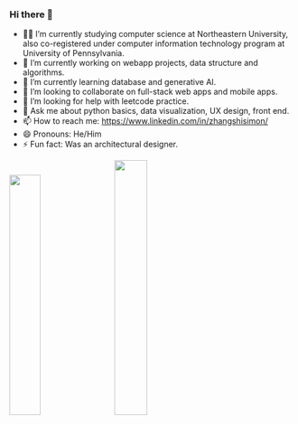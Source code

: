 ### Hi there 👋
- 👨‍🎓 I’m currently studying computer science at Northeastern University, also co-registered under computer information technology program at University of Pennsylvania.
- 🔭 I’m currently working on webapp projects, data structure and algorithms.
- 🌱 I’m currently learning database and generative AI.
- 👯 I’m looking to collaborate on full-stack web apps and mobile apps.
- 🤔 I’m looking for help with leetcode practice.
- 💬 Ask me about python basics, data visualization, UX design, front end.
- 📫 How to reach me: https://www.linkedin.com/in/zhangshisimon/
- 😄 Pronouns: He/Him
- ⚡ Fun fact: Was an architectural designer.

<div class='container'>
<img style="height: auto; width: 33%;" class="img" src="https://github-readme-stats.vercel.app/api/top-langs/?username=zhangshi0512&layout=compact&exclude_repo=flask_blog,DevTools,Leetcode,cs5330_project06_landmark,data-dashboard,Quiz-App-Project,microsoft-passport-challenge,amplify-maps" />
&nbsp;
&nbsp;
<img style="height: auto; width: 34%;" class="img" src="https://github-readme-stats.vercel.app/api?username=zhangshi0512&hide_rank=true&show_icons=true&theme=default" /></div>
</div>

<!--
**zhangshi0512/zhangshi0512** is a ✨ _special_ ✨ repository because its `README.md` (this file) appears on your GitHub profile.

Here are some ideas to get you started:

- 🔭 I’m currently working on webapp projects, data structure and algorithms.
- 🌱 I’m currently learning Javascript, CSS, html.
- 👯 I’m looking to collaborate on full-stack web apps and mobile apps.
- 🤔 I’m looking for help with leetcode practice.
- 💬 Ask me about python basics, data visualization, UX design, front end.
- 📫 How to reach me: https://www.linkedin.com/in/zhangshisimon/
- 😄 Pronouns: He/Him
- ⚡ Fun fact: Was an architectural designer.
-->
